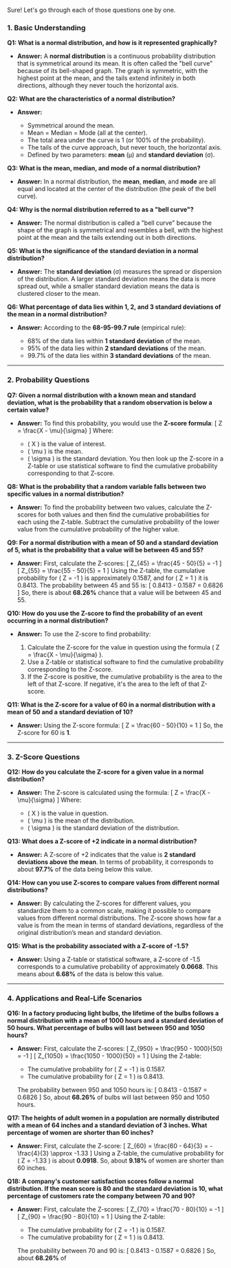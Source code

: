 Sure! Let's go through each of those questions one by one.

### 1. **Basic Understanding**

**Q1: What is a normal distribution, and how is it represented graphically?**

* **Answer:** A **normal distribution** is a continuous probability distribution that is symmetrical around its mean. It is often called the "bell curve" because of its bell-shaped graph. The graph is symmetric, with the highest point at the mean, and the tails extend infinitely in both directions, although they never touch the horizontal axis.

**Q2: What are the characteristics of a normal distribution?**

* **Answer:**

  * Symmetrical around the mean.
  * Mean = Median = Mode (all at the center).
  * The total area under the curve is 1 (or 100% of the probability).
  * The tails of the curve approach, but never touch, the horizontal axis.
  * Defined by two parameters: **mean** (µ) and **standard deviation** (σ).

**Q3: What is the mean, median, and mode of a normal distribution?**

* **Answer:** In a normal distribution, the **mean**, **median**, and **mode** are all equal and located at the center of the distribution (the peak of the bell curve).

**Q4: Why is the normal distribution referred to as a "bell curve"?**

* **Answer:** The normal distribution is called a "bell curve" because the shape of the graph is symmetrical and resembles a bell, with the highest point at the mean and the tails extending out in both directions.

**Q5: What is the significance of the standard deviation in a normal distribution?**

* **Answer:** The **standard deviation** (σ) measures the spread or dispersion of the distribution. A larger standard deviation means the data is more spread out, while a smaller standard deviation means the data is clustered closer to the mean.

**Q6: What percentage of data lies within 1, 2, and 3 standard deviations of the mean in a normal distribution?**

* **Answer:** According to the **68-95-99.7 rule** (empirical rule):

  * 68% of the data lies within **1 standard deviation** of the mean.
  * 95% of the data lies within **2 standard deviations** of the mean.
  * 99.7% of the data lies within **3 standard deviations** of the mean.

---

### 2. **Probability Questions**

**Q7: Given a normal distribution with a known mean and standard deviation, what is the probability that a random observation is below a certain value?**

* **Answer:** To find this probability, you would use the **Z-score formula**:
  [
  Z = \frac{X - \mu}{\sigma}
  ]
  Where:

  * ( X ) is the value of interest.
  * ( \mu ) is the mean.
  * ( \sigma ) is the standard deviation.
    You then look up the Z-score in a Z-table or use statistical software to find the cumulative probability corresponding to that Z-score.

**Q8: What is the probability that a random variable falls between two specific values in a normal distribution?**

* **Answer:** To find the probability between two values, calculate the Z-scores for both values and then find the cumulative probabilities for each using the Z-table. Subtract the cumulative probability of the lower value from the cumulative probability of the higher value.

**Q9: For a normal distribution with a mean of 50 and a standard deviation of 5, what is the probability that a value will be between 45 and 55?**

* **Answer:** First, calculate the Z-scores:
  [
  Z_{45} = \frac{45 - 50}{5} = -1
  ]
  [
  Z_{55} = \frac{55 - 50}{5} = 1
  ]
  Using the Z-table, the cumulative probability for ( Z = -1 ) is approximately 0.1587, and for ( Z = 1 ) it is 0.8413. The probability between 45 and 55 is:
  [
  0.8413 - 0.1587 = 0.6826
  ]
  So, there is about **68.26%** chance that a value will be between 45 and 55.

**Q10: How do you use the Z-score to find the probability of an event occurring in a normal distribution?**

* **Answer:** To use the Z-score to find probability:

  1. Calculate the Z-score for the value in question using the formula ( Z = \frac{X - \mu}{\sigma} ).
  2. Use a Z-table or statistical software to find the cumulative probability corresponding to the Z-score.
  3. If the Z-score is positive, the cumulative probability is the area to the left of that Z-score. If negative, it's the area to the left of that Z-score.

**Q11: What is the Z-score for a value of 60 in a normal distribution with a mean of 50 and a standard deviation of 10?**

* **Answer:** Using the Z-score formula:
  [
  Z = \frac{60 - 50}{10} = 1
  ]
  So, the Z-score for 60 is **1**.

---

### 3. **Z-Score Questions**

**Q12: How do you calculate the Z-score for a given value in a normal distribution?**

* **Answer:** The Z-score is calculated using the formula:
  [
  Z = \frac{X - \mu}{\sigma}
  ]
  Where:

  * ( X ) is the value in question.
  * ( \mu ) is the mean of the distribution.
  * ( \sigma ) is the standard deviation of the distribution.

**Q13: What does a Z-score of +2 indicate in a normal distribution?**

* **Answer:** A Z-score of +2 indicates that the value is **2 standard deviations above the mean**. In terms of probability, it corresponds to about **97.7%** of the data being below this value.

**Q14: How can you use Z-scores to compare values from different normal distributions?**

* **Answer:** By calculating the Z-scores for different values, you standardize them to a common scale, making it possible to compare values from different normal distributions. The Z-score shows how far a value is from the mean in terms of standard deviations, regardless of the original distribution’s mean and standard deviation.

**Q15: What is the probability associated with a Z-score of -1.5?**

* **Answer:** Using a Z-table or statistical software, a Z-score of -1.5 corresponds to a cumulative probability of approximately **0.0668**. This means about **6.68%** of the data is below this value.

---

### 4. **Applications and Real-Life Scenarios**

**Q16: In a factory producing light bulbs, the lifetime of the bulbs follows a normal distribution with a mean of 1000 hours and a standard deviation of 50 hours. What percentage of bulbs will last between 950 and 1050 hours?**

* **Answer:** First, calculate the Z-scores:
  [
  Z_{950} = \frac{950 - 1000}{50} = -1
  ]
  [
  Z_{1050} = \frac{1050 - 1000}{50} = 1
  ]
  Using the Z-table:

  * The cumulative probability for ( Z = -1 ) is 0.1587.
  * The cumulative probability for ( Z = 1 ) is 0.8413.

  The probability between 950 and 1050 hours is:
  [
  0.8413 - 0.1587 = 0.6826
  ]
  So, about **68.26%** of bulbs will last between 950 and 1050 hours.

**Q17: The heights of adult women in a population are normally distributed with a mean of 64 inches and a standard deviation of 3 inches. What percentage of women are shorter than 60 inches?**

* **Answer:** First, calculate the Z-score:
  [
  Z_{60} = \frac{60 - 64}{3} = -\frac{4}{3} \approx -1.33
  ]
  Using a Z-table, the cumulative probability for ( Z = -1.33 ) is about **0.0918**. So, about **9.18%** of women are shorter than 60 inches.

**Q18: A company's customer satisfaction scores follow a normal distribution. If the mean score is 80 and the standard deviation is 10, what percentage of customers rate the company between 70 and 90?**

* **Answer:** First, calculate the Z-scores:
  [
  Z_{70} = \frac{70 - 80}{10} = -1
  ]
  [
  Z_{90} = \frac{90 - 80}{10} = 1
  ]
  Using the Z-table:

  * The cumulative probability for ( Z = -1 ) is 0.1587.
  * The cumulative probability for ( Z = 1 ) is 0.8413.

  The probability between 70 and 90 is:
  [
  0.8413 - 0.1587 = 0.6826
  ]
  So, about **68.26%** of
